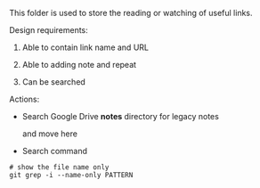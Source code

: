 This folder is used to store the reading or watching of useful links.

Design requirements:

1. Able to contain link name and URL

2. Able to adding note and repeat

3. Can be searched


Actions:

- Search Google Drive **notes** directory for legacy notes

    and move here

- Search command

```
# show the file name only
git grep -i --name-only PATTERN
```
